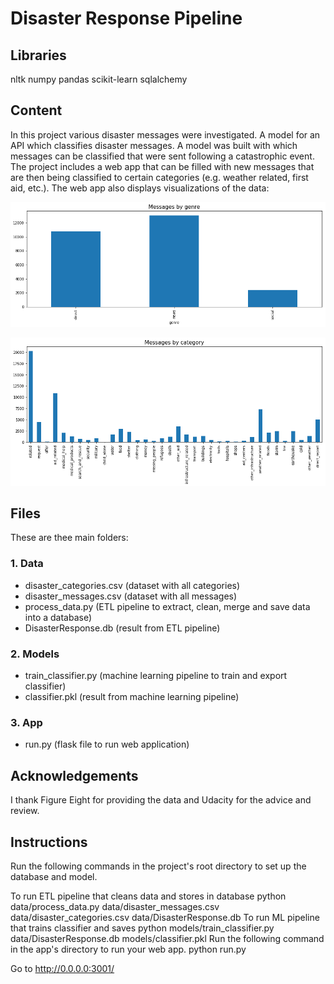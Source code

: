 # Disaster Response Pipeline

## Libraries
nltk
numpy
pandas
scikit-learn
sqlalchemy

## Content
In this project various disaster messages were investigated. A model for an API which classifies disaster messages. A model was built with which messages can be classified that were sent following a catastrophic event. The project includes a web app that can be filled with new messages that are then being classified to certain categories (e.g. weather related, first aid, etc.). The web app also displays visualizations of the data:

![Messages_by genre](/images/Messages_Genre.png)

![Messages_by category](/images/Messages_category.png)

## Files
These are thee main folders:

### 1. Data
- disaster_categories.csv (dataset with all categories)
- disaster_messages.csv (dataset with all messages)
- process_data.py (ETL pipeline to extract, clean, merge and save data into a database)
- DisasterResponse.db (result from ETL pipeline)

### 2. Models
- train_classifier.py (machine learning pipeline to train and export classifier)
- classifier.pkl (result from machine learning pipeline)

### 3. App
- run.py (flask file to run web application)

## Acknowledgements
I thank Figure Eight for providing the data and Udacity for the advice and review.

## Instructions
Run the following commands in the project's root directory to set up the database and model.

To run ETL pipeline that cleans data and stores in database python data/process_data.py data/disaster_messages.csv data/disaster_categories.csv data/DisasterResponse.db
To run ML pipeline that trains classifier and saves python models/train_classifier.py data/DisasterResponse.db models/classifier.pkl
Run the following command in the app's directory to run your web app. python run.py

Go to http://0.0.0.0:3001/
